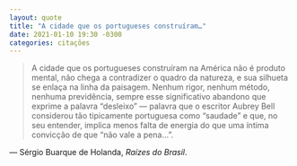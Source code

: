 ```yaml
---
layout: quote
title: "A cidade que os portugueses construíram…"
date: 2021-01-10 19:30 -0300
categories: citações
---
```

>A cidade que os portugueses construíram na América não é produto mental, não chega a contradizer o quadro da natureza, e sua silhueta se enlaça na linha da paisagem. Nenhum rigor, nenhum método, nenhuma previdência, sempre esse significativo abandono que exprime a palavra “desleixo” — palavra que o escritor Aubrey Bell considerou tão tipicamente portuguesa como “saudade” e que, no seu entender, implica menos falta de energia do que uma íntima convicção de que “não vale a pena…”.

— Sérgio Buarque de Holanda, _Raízes do Brasil_.
